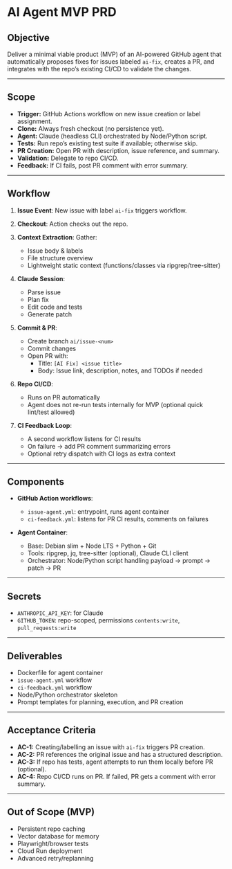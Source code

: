 # AI Agent MVP PRD

## Objective

Deliver a minimal viable product (MVP) of an AI-powered GitHub agent that automatically proposes fixes for issues labeled `ai-fix`, creates a PR, and integrates with the repo’s existing CI/CD to validate the changes.

---

## Scope

- **Trigger:** GitHub Actions workflow on new issue creation or label assignment.
- **Clone:** Always fresh checkout (no persistence yet).
- **Agent:** Claude (headless CLI) orchestrated by Node/Python script.
- **Tests:** Run repo’s existing test suite if available; otherwise skip.
- **PR Creation:** Open PR with description, issue reference, and summary.
- **Validation:** Delegate to repo CI/CD.
- **Feedback:** If CI fails, post PR comment with error summary.

---

## Workflow

1. **Issue Event**: New issue with label `ai-fix` triggers workflow.
2. **Checkout**: Action checks out the repo.
3. **Context Extraction**: Gather:
   - Issue body & labels
   - File structure overview
   - Lightweight static context (functions/classes via ripgrep/tree-sitter)

4. **Claude Session**:
   - Parse issue
   - Plan fix
   - Edit code and tests
   - Generate patch

5. **Commit & PR**:
   - Create branch `ai/issue-<num>`
   - Commit changes
   - Open PR with:
     - Title: `[AI Fix] <issue title>`
     - Body: Issue link, description, notes, and TODOs if needed

6. **Repo CI/CD**:
   - Runs on PR automatically
   - Agent does not re-run tests internally for MVP (optional quick lint/test allowed)

7. **CI Feedback Loop**:
   - A second workflow listens for CI results
   - On failure → add PR comment summarizing errors
   - Optional retry dispatch with CI logs as extra context

---

## Components

- **GitHub Action workflows**:
  - `issue-agent.yml`: entrypoint, runs agent container
  - `ci-feedback.yml`: listens for PR CI results, comments on failures

- **Agent Container**:
  - Base: Debian slim + Node LTS + Python + Git
  - Tools: ripgrep, jq, tree-sitter (optional), Claude CLI client
  - Orchestrator: Node/Python script handling payload → prompt → patch → PR

---

## Secrets

- `ANTHROPIC_API_KEY`: for Claude
- `GITHUB_TOKEN`: repo-scoped, permissions `contents:write`, `pull_requests:write`

---

## Deliverables

- Dockerfile for agent container
- `issue-agent.yml` workflow
- `ci-feedback.yml` workflow
- Node/Python orchestrator skeleton
- Prompt templates for planning, execution, and PR creation

---

## Acceptance Criteria

- **AC-1:** Creating/labelling an issue with `ai-fix` triggers PR creation.
- **AC-2:** PR references the original issue and has a structured description.
- **AC-3:** If repo has tests, agent attempts to run them locally before PR (optional).
- **AC-4:** Repo CI/CD runs on PR. If failed, PR gets a comment with error summary.

---

## Out of Scope (MVP)

- Persistent repo caching
- Vector database for memory
- Playwright/browser tests
- Cloud Run deployment
- Advanced retry/replanning
